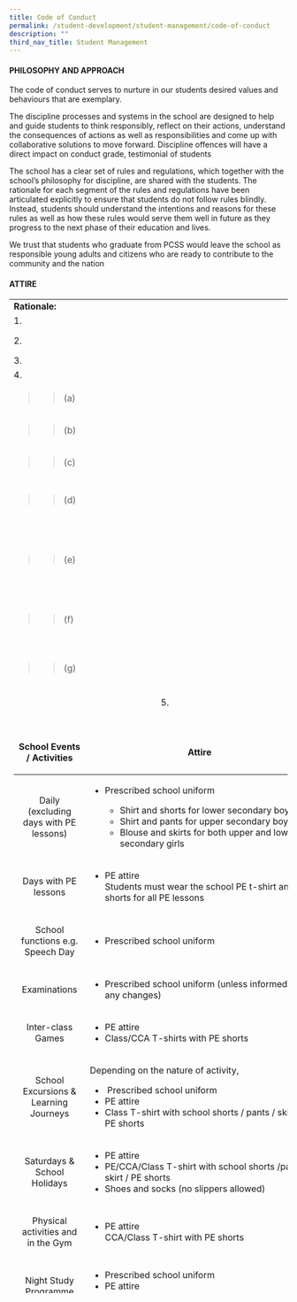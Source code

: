 ```yaml
---
title: Code of Conduct
permalink: /student-development/student-management/code-of-conduct
description: ""
third_nav_title: Student Management
---
```

<h4><strong>PHILOSOPHY AND APPROACH</strong></h4>
<p>The code of conduct serves to nurture in our students desired values and behaviours that are exemplary.</p>
<p>The discipline processes and systems in the school are designed to help and guide students to think responsibly, reflect on their actions, understand the consequences of actions as well as responsibilities and come up with collaborative solutions to move forward. Discipline offences will have a direct impact on conduct grade, testimonial of students</p>
<p>The school has a clear set of rules and regulations, which together with the school&rsquo;s philosophy for discipline, are shared with the students. The rationale for each segment of the rules and regulations have been articulated explicitly to ensure that students do not follow rules blindly. Instead, students should understand the intentions and reasons for these rules as well as how these rules would serve them well in future as they progress to the next phase of their education and lives.</p>
<p>We trust that students who graduate from PCSS would leave the school as responsible young adults and citizens who are ready to contribute to the community and the nation</p>
<h4><strong>ATTIRE</strong></h4>
<div>
<table style="height: 1797px;">
<tbody>
<tr style="height: 18px;">
<td style="width: 660px; height: 18px;"><strong>Rationale:</strong></td>
<td style="width: 784.781px; height: 18px;"><strong>T</strong><strong>o&nbsp;present&nbsp;oneself&nbsp;well&nbsp;and&nbsp;uphold&nbsp;the&nbsp;good&nbsp;name&nbsp;of&nbsp;the&nbsp;school&nbsp;with</strong><strong>pride&nbsp;both&nbsp;in&nbsp;and&nbsp;out&nbsp;of&nbsp;school</strong></td>
</tr>
<tr style="height: 18px;">
<td style="width: 660px; height: 18px;">1.&nbsp;</td>
<td style="width: 784.781px; height: 18px;">Students&nbsp;are&nbsp;to&nbsp;wear&nbsp;the&nbsp;prescribed&nbsp;school&nbsp;uniform.&nbsp;Modification&nbsp;to&nbsp;the&nbsp;uniform&nbsp;is strictly not&nbsp;allowed</td>
</tr>
<tr style="height: 36px;">
<td style="width: 660px; height: 36px;">2.</td>
<td style="width: 784.781px; height: 36px;">All&nbsp;students&nbsp;are&nbsp;to&nbsp;ensure&nbsp;that&nbsp;they&nbsp;are&nbsp;properly&nbsp;attired&nbsp;at&nbsp;all&nbsp;times&nbsp;including&nbsp;during the&nbsp;school&nbsp;holidays&nbsp;and&nbsp;outside&nbsp;of&nbsp;school.</td>
</tr>
<tr style="height: 18px;">
<td style="width: 660px; height: 18px;">3.</td>
<td style="width: 784.781px; height: 18px;">No external attire is allowed in school at all times.&nbsp;</td>
</tr>
<tr style="height: 18px;">
<td style="width: 660px; height: 18px;">4.</td>
<td style="width: 784.781px; height: 18px;">All&nbsp;students&nbsp;are&nbsp;to&nbsp;ensure&nbsp;the&nbsp;following&nbsp;with&nbsp;regard&nbsp;to&nbsp;the&nbsp;school&nbsp;uniform:</td>
</tr>
<tr style="height: 46px;">
<td style="width: 660px; height: 46px;">
<blockquote>
<blockquote>(a)</blockquote>
</blockquote>
</td>
<td style="width: 784.781px; height: 46px;">
<blockquote>Shirts&nbsp;and blouses must be properly buttoned up, worn neatly and smartly at all times.</blockquote>
</td>
</tr>
<tr style="height: 46px;">
<td style="width: 660px; height: 46px;">
<blockquote>
<blockquote>(b)</blockquote>
</blockquote>
</td>
<td style="width: 784.781px; height: 46px;">
<blockquote>The length of the school skirt should not be 3cm higher than the knees.</blockquote>
</td>
</tr>
<tr style="height: 46px;">
<td style="width: 660px; height: 46px;">
<blockquote>
<blockquote>(c)</blockquote>
</blockquote>
</td>
<td style="width: 784.781px; height: 46px;">
<blockquote>The&nbsp;school&nbsp;pants/shorts/shirt/skirt&nbsp;is&nbsp;of&nbsp;the&nbsp;correct&nbsp;size&nbsp;and&nbsp;not&nbsp;oversized,&nbsp;too tight or too&nbsp;short.</blockquote>
</td>
</tr>
<tr style="height: 64px;">
<td style="width: 660px; height: 64px;">
<blockquote>
<blockquote>(d)</blockquote>
</blockquote>
</td>
<td style="width: 784.781px; height: 64px;">
<blockquote>White/black or dark coloured school based t-shirts can be worn underneath the school shirt. No bright or fluorescent coloured t-shirts e.g. bright pink, neon green or orange etc.</blockquote>
</td>
</tr>
<tr style="height: 118px;">
<td style="width: 660px; height: 118px;">
<blockquote>
<blockquote>(e)</blockquote>
</blockquote>
</td>
<td style="width: 784.781px; height: 118px;">
<blockquote>Only canvas&nbsp;shoes&nbsp;or sports&nbsp;shoes&nbsp;are&nbsp;allowed.&nbsp;Canvas&nbsp;shoes&nbsp;must&nbsp;be&nbsp;predominately&nbsp;in&nbsp;the following colours: Black, Blue, White and Grey.&nbsp;Sports shoes can be of any colour but avoid bright and flashy colours.&nbsp;Brightly coloured shoes are strictly not allowed. The shoes should either be with laces or straps. Slip-on and high-cut shoes are not allowed. Shoes with lights, wheels or wedges are also not allowed</blockquote>
</td>
</tr>
<tr style="height: 64px;">
<td style="width: 660px; height: 64px;">
<blockquote>
<blockquote>(f)</blockquote>
</blockquote>
</td>
<td style="width: 784.781px; height: 64px;">
<blockquote>Socks should be worn at all times when in school attire. Socks must be black, white or grey in colour. Socks should also be long enough to cover the ankles but not the calf</blockquote>
</td>
</tr>
<tr style="height: 82px;">
<td style="width: 660px; height: 82px;">
<blockquote>
<blockquote>(g)</blockquote>
</blockquote>
</td>
<td style="width: 784.781px; height: 82px;">
<blockquote>Any footwear, other than the above prescribed shoes, are not allowed to be worn in school except for medical reasons and approved by a teacher with supporting documentation issued by medical practitioners registered under the Medical Registration Act</blockquote>
</td>
</tr>
<tr style="height: 18px;">
<td style="width: 660px; height: 18px; text-align: center;">&nbsp;5.</td>
<td style="width: 784.781px; height: 18px;">The&nbsp;prescribed&nbsp;attire&nbsp;for&nbsp;various&nbsp;school&nbsp;activities&nbsp;and&nbsp;events&nbsp;(unless&nbsp;otherwise specified)&nbsp;is&nbsp;as&nbsp;follows:</td>
</tr>
<tr style="height: 1205px;">
<td style="width: 660px; height: 1205px;"><br />
<table style="width: 543px; height: 1190px;" width="0">
<thead>
<tr>
<td style="width: 114.812px; text-align: center;">
<p><strong>School Events / Activities</strong></p>
</td>
<td style="width: 412.188px; text-align: center;">
<p><strong>Attire</strong></p>
</td>
</tr>
</thead>
<tbody>
<tr>
<td style="width: 114.812px; text-align: center;">
<p>Daily<br />(excluding days with PE lessons)</p>
</td>
<td style="width: 412.188px;">
<ul>
<li>Prescribed school&nbsp;uniform</li>
<ul>
<li>Shirt&nbsp;and&nbsp;shorts&nbsp;for&nbsp;lower&nbsp;secondary boys</li>
<li>Shirt&nbsp;and&nbsp;pants&nbsp;for&nbsp;upper&nbsp;secondary boys</li>
<li>Blouse&nbsp;and skirts&nbsp;for&nbsp;both&nbsp;upper&nbsp;and lower secondary&nbsp;girls</li>
</ul>
</ul>
</td>
</tr>
<tr>
<td style="width: 114.812px; text-align: center;">
<p>Days with PE lessons</p>
</td>
<td style="width: 412.188px;">
<ul>
<li>
<div>PE&nbsp;attire</div>
<div>Students must wear the school PE t-shirt and shorts for all PE lessons</div>
</li>
</ul>
</td>
</tr>
<tr>
<td style="width: 114.812px; text-align: center;">
<p>School functions e.g. Speech Day</p>
</td>
<td style="width: 412.188px;">
<ul>
<li>Prescribed&nbsp;school&nbsp;uniform</li>
</ul>
</td>
</tr>
<tr>
<td style="width: 114.812px; text-align: center;">
<p>Examinations</p>
</td>
<td style="width: 412.188px;">
<ul>
<li>Prescribed&nbsp;school&nbsp;uniform (unless informed of any changes)</li>
</ul>
</td>
</tr>
<tr>
<td style="width: 114.812px; text-align: center;">
<p>Inter-class Games</p>
</td>
<td style="width: 412.188px;">
<ul>
<li>PE&nbsp;attire</li>
<li>Class/CCA&nbsp;T-shirts&nbsp;with&nbsp;PE&nbsp;shorts</li>
</ul>
</td>
</tr>
<tr>
<td style="width: 114.812px; text-align: center;">
<p>School Excursions &amp; Learning Journeys</p>
</td>
<td style="width: 412.188px;">
<p>Depending on the nature of activity,</p>
<ul>
<li>&nbsp;Prescribed&nbsp;school&nbsp;uniform</li>
<li>PE&nbsp;attire</li>
<li>Class&nbsp;T-shirt&nbsp;with&nbsp;school&nbsp;shorts / pants / skirts/ PE shorts</li>
</ul>
</td>
</tr>
<tr>
<td style="width: 114.812px; text-align: center;">
<p>Saturdays &amp; School Holidays</p>
</td>
<td style="width: 412.188px;">
<ul>
<li>PE&nbsp;attire</li>
<li>PE/CCA/Class&nbsp;T-shirt&nbsp;with&nbsp;school shorts /pants / skirt / PE shorts</li>
<li>Shoes and socks (no slippers allowed)</li>
</ul>
</td>
</tr>
<tr>
<td style="width: 114.812px; text-align: center;">
<p>Physical activities and in the Gym</p>
</td>
<td style="width: 412.188px;">
<ul>
<li>PE&nbsp;attire<br />CCA/Class&nbsp;T-shirt&nbsp;with&nbsp;PE&nbsp;shorts</li>
</ul>
</td>
</tr>
<tr>
<td style="width: 114.812px; text-align: center;">
<p>Night Study Programme /Consultations</p>
</td>
<td style="width: 412.188px;">
<ul>
<li>Prescribed&nbsp;school&nbsp;uniform</li>
<li>PE&nbsp;attire</li>
<li>PE/CCA/Class&nbsp;T-shirt&nbsp;with&nbsp;school shorts / pants / skirts / PE shorts</li>
</ul>
</td>
</tr>
<tr>
<td style="width: 114.812px; text-align: center;">
<p>Co-curricular Activities (CCA)</p>
</td>
<td style="width: 412.188px;">
<ul>
<li>CCA&nbsp;Attire / CCA T-shirts/PE shorts / school shorts / pants / skirts</li>
</ul>
</td>
</tr>
<tr>
<td style="width: 114.812px; text-align: center;">
<p>Every Friday<br />(except during the examination periods)</p>
</td>
<td style="width: 412.188px;">
<ul>
<li>PE/Class/CCA&nbsp;T-shirt&nbsp;with&nbsp;PE shorts /&nbsp;school&nbsp;shorts / pants/ skirts&nbsp;(This is a privilege that will be reviewed by the school when necessary)</li>
</ul>
</td>
</tr>
</tbody>
</table>
</td>
</tr>
</tbody>
</table>
</div>